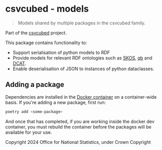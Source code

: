 # csvcubed - models

> Models shared by multiple packages in the csvcubed family.

Part of the [csvcubed](https://github.com/GSS-Cogs/csvcubed/) project.

This package contains functionality to:

* Support serialisation of python models to RDF
* Provide models for relevant RDF ontologies such as [SKOS](http://www.w3.org/TR/skos-primer), [qb](https://www.w3.org/TR/vocab-data-cube/) and [DCAT](https://www.w3.org/TR/vocab-dcat-2/).
* Enable deserialisation of JSON to instances of python dataclasses.

## Adding a package

Dependencies are installed in the [Docker container](./Dockerfile) on a container-wide basis. If you're adding a new package, first run:

```bash
poetry add <some-package>
```

And once that has completed, if you are working inside the docker dev container, you must rebuild the container before the packages will be available for your use.

Copyright 2024 Office for National Statistics, under Crown Copyright 
